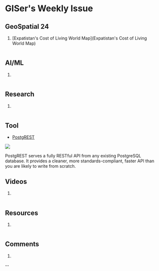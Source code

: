 # GISer's Weekly Issue

## GeoSpatial 24

1. [Expatistan's Cost of Living World Map](Expatistan's Cost of Living World Map)

![]()

## AI/ML

1. []()

![]()

## Research

1. []()

![]()

## Tool

- [PostgREST](https://github.com/PostgREST/postgrest)

![](https://github.com/PostgREST/postgrest/blob/master/static/bigger-logo.png)

PostgREST serves a fully RESTful API from any existing PostgreSQL database. It provides a cleaner, more standards-compliant, faster API than you are likely to write from scratch.

## Videos

1. []()

![]()

## Resources

1. []()

![]()

## Comments

1. 

   --[]()